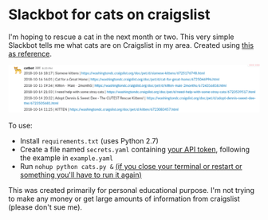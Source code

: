 # Slackbot for cats on craigslist

I'm hoping to rescue a cat in the next month or two. This very simple Slackbot tells me what cats are on Craigslist in my area. Created using [this as reference](https://www.dataquest.io/blog/apartment-finding-slackbot/).

![catbot](https://github.com/emmaremy/craigslist-cats/blob/main/catbot.png)

To use:
* Install `requirements.txt` (uses Python 2.7)
* Create a file named `secrets.yaml` containing [your API token](https://api.slack.com/custom-integrations/legacy-tokens), following the example in `example.yaml`
* Run `nohup python cats.py &` [(if you close your terminal or restart or something you'll have to run it again)](https://stackoverflow.com/questions/15088037/python-script-to-do-something-at-the-same-time-every-day)

This was created primarily for personal educational purpose. I'm not trying to make any money or get large amounts of information from craigslist (please don't sue me).
